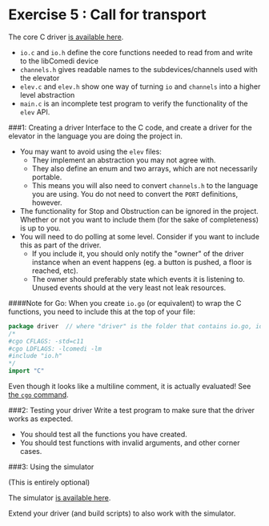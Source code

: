 Exercise 5 : Call for transport
===============================

The core C driver [is available here](https://github.com/TTK4145/Project/tree/master/driver).

 - `io.c` and `io.h` define the core functions needed to read from and write to the libComedi device
 - `channels.h` gives readable names to the subdevices/channels used with the elevator
 - `elev.c` and `elev.h` show one way of turning `io` and `channels` into a higher level abstraction
 - `main.c` is an incomplete test program to verify the functionality of the `elev` API.


###1: Creating a driver
Interface to the C code, and create a driver for the elevator in the language you are doing the project in.

 - You may want to avoid using the `elev` files:
   - They implement an abstraction you may not agree with.
   - They also define an enum and two arrays, which are not necessarily portable.
   - This means you will also need to convert `channels.h` to the language you are using. You do not need to convert the `PORT` definitions, however.
 - The functionality for Stop and Obstruction can be ignored in the project. Whether or not you want to include them (for the sake of completeness) is up to you.
 - You will need to do polling at some level. Consider if you want to include this as part of the driver.
   - If you include it, you should only notify the "owner" of the driver instance when an event happens (eg. a button is pushed, a floor is reached, etc).
   - The owner should preferably state which events it is listening to. Unused events should at the very least not leak resources.

####Note for Go:
When you create `io.go` (or equivalent) to wrap the C functions, you need to include this at the top of your file:
    
```go
package driver  // where "driver" is the folder that contains io.go, io.c, io.h, channels.go, channels.h and driver.go
/*
#cgo CFLAGS: -std=c11
#cgo LDFLAGS: -lcomedi -lm
#include "io.h"
*/
import "C"
```

Even though it looks like a multiline comment, it is actually evaluated! See [the `cgo` command](http://golang.org/cmd/cgo/).

   
###2: Testing your driver
Write a test program to make sure that the driver works as expected.

 - You should test all the functions you have created.
 - You should test functions with invalid arguments, and other corner cases.
 
 
###3: Using the simulator

(This is entirely optional)

The simulator [is available here](https://github.com/TTK4145/Project/tree/master/simulator).

Extend your driver (and build scripts) to also work with the simulator.



